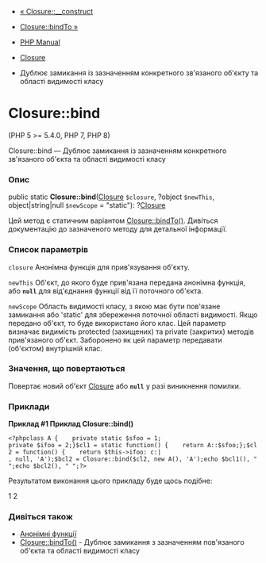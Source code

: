 - [« Closure::\_\_construct](closure.construct.md)
- [Closure::bindTo »](closure.bindto.md)

- [PHP Manual](index.md)
- [Closure](class.closure.md)
- Дублює замикання із зазначенням конкретного зв'язаного об'єкту та
області видимості класу

# Closure::bind

(PHP 5 \>= 5.4.0, PHP 7, PHP 8)

Closure::bind — Дублює замикання із зазначенням конкретного зв'язаного
об'єкта та області видимості класу

### Опис

public static **Closure::bind**([Closure](class.closure.md)
`$closure`, ?object `$newThis`, object\|string\|null `$newScope` =
"static"): ?[Closure](class.closure.md)

Цей метод є статичним варіантом
[Closure::bindTo()](closure.bindto.md). Дивіться документацію до
зазначеного методу для детальної інформації.

### Список параметрів

`closure`
Анонімна функція для прив'язування об'єкту.

`newThis`
Об'єкт, до якого буде прив'язана передана анонімна функція, або
**`null`** для від'єднання функції від її поточного об'єкта.

`newScope`
Область видимості класу, з якою має бути пов'язане замикання або
'static' для збереження поточної області видимості. Якщо передано об'єкт,
то буде використано його клас. Цей параметр визначає видимість
protected (захищених) та private (закритих) методів прив'язаного
об'єкт. Заборонено як цей параметр передавати (об'єктом)
внутрішній клас.

### Значення, що повертаються

Повертає новий об'єкт [Closure](class.closure.md) або **`null`**
у разі виникнення помилки.

### Приклади

**Приклад #1 Приклад **Closure::bind()****

`<?phpclass A {    private static $sfoo = 1; private $ifoo = 2;}$cl1 = static function() {    return A::$sfoo;};$cl2 = function() {    return $this->ifoo: c:| , null, 'A');$bcl2 = Closure::bind($cl2, new A(), 'A');echo $bcl1(), "
";echo $bcl2(), "
";?> `

Результатом виконання цього прикладу буде щось подібне:

1
2

### Дивіться також

- [Анонімні функції](functions.anonymous.md)
- [Closure::bindTo()](closure.bindto.md) - Дублює замикання з
зазначенням пов'язаного об'єкта та області видимості класу
